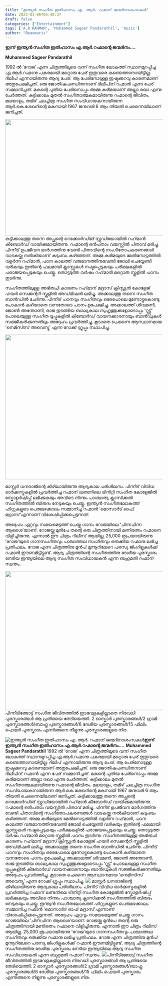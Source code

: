 ```yaml
---
title: "ഇന്ത്യൻ സംഗീത ഇതിഹാസം എ. ആർ. റഹ്മാന് ജന്മദിനാശംസകൾ"
date: 2023-01-06T05:48:37
draft: false
categories: ["Entertainment"]
tags: ['A.R RAHMAN', 'Muhammed Sageer Pandarathil', 'music']
author: "Beaumaris"
---
```


<strong>ഇന്ന് ഇന്ത്യൻ സംഗീത ഇതിഹാസം എ.ആർ.റഹ്മാന്റെ ജന്മദിനം....</strong>

<strong>Muhammed Sageer Pandarathil</strong>

1992 ൽ ‘റോജ’ എന്ന ചിത്രത്തിലൂടെ വന്ന് സംഗീത ലോകത്ത് സ്ഥാനമുറപ്പിച്ച എ.ആർ.റഹ്മാനു പകരമായി മറ്റൊരു പേര് ഇതുവരെ കണ്ടെത്താനായിട്ടില്ല. ദിലീപ് എന്നായിരുന്നു ആദ്യ പേര്. ‍ആ പേരിനോടുള്ള ഇഷ്ടക്കുറവു കാരണമാണ് അതുപേക്ഷിച്ചത്. ഒരു ജോതിഷപണ്ഡിതനാണ് ദിലീപിന് റഹ്മാൻ എന്ന പേര് സമ്മാനിച്ചത്. മകന്റെ പുതിയ പേരിനൊപ്പം അമ്മ കരീമയാണ് അല്ലാ രഖാ എന്നു ചേർത്തത്. കുട്ടിക്കാലം മുതൽ സംഗീതാത്മകമായിരുന്നു റഹ്മാന്റെ ജീവിതം‌. മലയാളം, തമിഴ് ചലച്ചിത്ര സംഗീത സംവിധായകനായിരുന്ന ആർ.കെ.ശേഖറിന്റെ മകനായി 1967 ജനുവരി 6 ആം തിയതി ചെന്നൈയിലാണ് ജനിച്ചത്.

<img class="size-large wp-image-377650 aligncenter" src="https://cdn.boolokam.com/articles/2023/01/CCWWWW-1024x478.jpg" alt="" width="800" height="373" />കുട്ടിക്കാലത്തു തന്നെ അച്ഛന്റെ റെക്കോർഡിങ് സ്റ്റുഡിയോയിൽ റഹ്‌മാൻ കീബോർഡ് വായിക്കുമായിരുന്നു. റഹ്മാന്റെ ഒൻപതാം വയസ്സിൽ പിതാവ് മരിച്ചു. പിന്നീട് ഉപജീവന മാർഗത്തിനു വേണ്ടി പിതാവിന്റെ സംഗീതോപകരണങ്ങൾ വാടകയ്ക്കു നൽകിയാണ്‌ കുടുംബം കഴിഞ്ഞത്. അമ്മ കരീമയുടെ മേൽനോട്ടത്തിൽ വളർന്ന റഹ്‌മാൻ, പഠന കാലത്ത് വരുമാനത്തിനുവേണ്ടി ജോലി ചെയ്യേണ്ടി വരികയും ഇതിന്റെ ഫലമായി ക്ലാസ്സുകൾ നഷ്ടപ്പെടുകയും പരീക്ഷകളിൽ പരാജയപ്പെടുകയും ചെയ്തു. തൊട്ടടുത്ത വർഷം റഹ്‌മാൻ മറ്റൊരു സ്കൂളിൽ പഠനം തുടർന്നു.

സംഗീതത്തിലുള്ള അഭിരുചി കാരണം റഹ്‌മാന് മദ്രാസ് ക്രിസ്റ്റ്യൻ കോളേജ് ഹയർ സെക്കന്ററി സ്കൂളിൽ അഡ്‌മിഷൻ ലഭിച്ചു. അക്കാലത്തു തന്നെ സംഗീത ബാൻഡിൽ ചേർന്നു. പിന്നീട് പഠനവും സംഗീതവും ഒരേപോലെ മുന്നോട്ടുകൊണ്ടു പോകാൻ കഴിയാതെ വന്നതോടെ പഠനം ഉപേക്ഷിച്ചു. അക്കാലത്ത് ശിവമണി, ജോൺ അന്തോണി, രാജ തുടങ്ങിയ ബാല്യകാല സുഹൃത്തുക്കളോടൊപ്പം ‘റൂട്ട്സ്’ പോലെയുള്ള സംഗീത ട്രൂപ്പുകളിൽ കീബോർഡ് വായനക്കാരനായും ബാൻഡുകൾ സജ്ജീകരിക്കുന്നതിലും അദ്ദേഹം പ്രവർത്തിച്ചു. കൂടാതെ ചെന്നൈ ആസ്ഥാനമായ ‘നെമിസിസ് അവെന്യു’ എന്ന റോക്ക് ഗ്രൂപ്പും സ്ഥാപിച്ചു.

<img class=" wp-image-377651 aligncenter" src="https://cdn.boolokam.com/articles/2023/01/DDQQ.webp" alt="" width="752" height="463" />

മാസ്റ്റർ ധനരാജിന്റെ കീഴിലായിരുന്നു ആദ്യകാല പരിശീലനം. പിന്നീട് വിവിധ ഓർക്കസ്ട്രകളിൽ പ്രവർത്തിച്ച റഹ്മാന് ലണ്ടനിലെ ട്രിനിറ്റി സംഗീത കോളേജിൽ സ്കോളർഷിപ്പ് ലഭിക്കുകയും അവിടെ നിന്നും പാശ്ചാത്യ ക്ലാസിക്കൽ സംഗീതത്തിൽ ബിരുദം നേടുകയും ചെയ്തു. ഇന്ത്യൻ സംഗീതലോകത്ത് ഹിറ്റുകളുടെ പെരുമഴക്കാലം സമ്മാനിച്ച റഹ്മാൻ ‘മൊസാർട് ഓഫ് മദ്രാസ്’എന്നാണ് വിശേഷിപ്പിക്കപ്പെടുന്നത്.

അദ്ദേഹം ഏറ്റവും സമയമെടുത്ത് ചെയ്ത ഗാനം റോജയിലെ ‘ചിന്നചിന്ന ആശൈ’യാണ്. റോജയ്ക്കു മുൻപേ തന്റെ ഒരു ചിത്രത്തിനായി മണിരത്നം റഹ്മാനെ വിളിച്ചിരുന്നു. എന്നാൽ ഈ ചിത്രം റിലീസ് ആയില്ല. 25,000 രൂപയായിരുന്നു ‘റോജ‘യുടെ ഗാനസംഗീതവും പശ്ചാത്തല സംഗീതവും ഒരുക്കിയ റഹ്മാനു ലഭിച്ച പ്രതിഫലം. റോജ എന്ന ചിത്രത്തിനു മുൻപ് മുന്നൂറിലേറെ പരസ്യ ജിംഗിളുകൾക്ക് റഹ്മാൻ ഈണമിട്ടിട്ടുണ്ട്. ആദ്യ ചിത്രത്തിന്റെ സംഗീതത്തിനു ദേശീയ പുരസ്കാരം നേടിയ ഇന്ത്യയിലെ ആദ്യ സംഗീത സംവിധായകൻ എന്ന ബഹുമതി റഹ്മാന് സ്വന്തം.

<img class=" wp-image-377653 aligncenter" src="https://cdn.boolokam.com/articles/2023/01/DQDQD-1.jpg" alt="" width="791" height="445" />പിന്നീടിങ്ങോട്ട് സംഗീത ജീവിതത്തിൽ ഇടവേളകളില്ലാതെ നിരവധി പുരസ്കാരങ്ങൾ ആ പ്രതിഭയെ തേടിയെത്തി. 2 ഓസ്കാർ പുരസ്കാരങ്ങൾ/2 ഗ്രാമി പുരസ്കാരങ്ങൾ/ബാഫ്ത പുരസ്കാരങ്ങൾ/6 ദേശീയ പുരസ്കാരങ്ങൾ/15 ഫിലിം ഫെയർ പുരസ്കാരം എന്നിങ്ങനെ നീളുന്നു പുരസ്കാരങ്ങളുടെ നിര.


![ഇന്ത്യൻ സംഗീത ഇതിഹാസം എ. ആർ. റഹ്മാന് ജന്മദിനാശംസകൾ](https://cdn.boolokam.com/articles/2023/01/CCWWWW-1024x478.jpg)**ഇന്ന് ഇന്ത്യൻ സംഗീത ഇതിഹാസം എ.ആർ.റഹ്മാന്റെ ജന്മദിനം....** **Muhammed Sageer Pandarathil** 1992 ൽ ‘റോജ’ എന്ന ചിത്രത്തിലൂടെ വന്ന് സംഗീത ലോകത്ത് സ്ഥാനമുറപ്പിച്ച എ.ആർ.റഹ്മാനു പകരമായി മറ്റൊരു പേര് ഇതുവരെ കണ്ടെത്താനായിട്ടില്ല. ദിലീപ് എന്നായിരുന്നു ആദ്യ പേര്. ‍ആ പേരിനോടുള്ള ഇഷ്ടക്കുറവു കാരണമാണ് അതുപേക്ഷിച്ചത്. ഒരു ജോതിഷപണ്ഡിതനാണ് ദിലീപിന് റഹ്മാൻ എന്ന പേര് സമ്മാനിച്ചത്. മകന്റെ പുതിയ പേരിനൊപ്പം അമ്മ കരീമയാണ് അല്ലാ രഖാ എന്നു ചേർത്തത്. കുട്ടിക്കാലം മുതൽ സംഗീതാത്മകമായിരുന്നു റഹ്മാന്റെ ജീവിതം‌. മലയാളം, തമിഴ് ചലച്ചിത്ര സംഗീത സംവിധായകനായിരുന്ന ആർ.കെ.ശേഖറിന്റെ മകനായി 1967 ജനുവരി 6 ആം തിയതി ചെന്നൈയിലാണ് ജനിച്ചത്. കുട്ടിക്കാലത്തു തന്നെ അച്ഛന്റെ റെക്കോർഡിങ് സ്റ്റുഡിയോയിൽ റഹ്‌മാൻ കീബോർഡ് വായിക്കുമായിരുന്നു. റഹ്മാന്റെ ഒൻപതാം വയസ്സിൽ പിതാവ് മരിച്ചു. പിന്നീട് ഉപജീവന മാർഗത്തിനു വേണ്ടി പിതാവിന്റെ സംഗീതോപകരണങ്ങൾ വാടകയ്ക്കു നൽകിയാണ്‌ കുടുംബം കഴിഞ്ഞത്. അമ്മ കരീമയുടെ മേൽനോട്ടത്തിൽ വളർന്ന റഹ്‌മാൻ, പഠന കാലത്ത് വരുമാനത്തിനുവേണ്ടി ജോലി ചെയ്യേണ്ടി വരികയും ഇതിന്റെ ഫലമായി ക്ലാസ്സുകൾ നഷ്ടപ്പെടുകയും പരീക്ഷകളിൽ പരാജയപ്പെടുകയും ചെയ്തു. തൊട്ടടുത്ത വർഷം റഹ്‌മാൻ മറ്റൊരു സ്കൂളിൽ പഠനം തുടർന്നു. സംഗീതത്തിലുള്ള അഭിരുചി കാരണം റഹ്‌മാന് മദ്രാസ് ക്രിസ്റ്റ്യൻ കോളേജ് ഹയർ സെക്കന്ററി സ്കൂളിൽ അഡ്‌മിഷൻ ലഭിച്ചു. അക്കാലത്തു തന്നെ സംഗീത ബാൻഡിൽ ചേർന്നു. പിന്നീട് പഠനവും സംഗീതവും ഒരേപോലെ മുന്നോട്ടുകൊണ്ടു പോകാൻ കഴിയാതെ വന്നതോടെ പഠനം ഉപേക്ഷിച്ചു. അക്കാലത്ത് ശിവമണി, ജോൺ അന്തോണി, രാജ തുടങ്ങിയ ബാല്യകാല സുഹൃത്തുക്കളോടൊപ്പം ‘റൂട്ട്സ്’ പോലെയുള്ള സംഗീത ട്രൂപ്പുകളിൽ കീബോർഡ് വായനക്കാരനായും ബാൻഡുകൾ സജ്ജീകരിക്കുന്നതിലും അദ്ദേഹം പ്രവർത്തിച്ചു. കൂടാതെ ചെന്നൈ ആസ്ഥാനമായ ‘നെമിസിസ് അവെന്യു’ എന്ന റോക്ക് ഗ്രൂപ്പും സ്ഥാപിച്ചു. ![](https://cdn.boolokam.com/articles/2023/01/DDQQ.webp) മാസ്റ്റർ ധനരാജിന്റെ കീഴിലായിരുന്നു ആദ്യകാല പരിശീലനം. പിന്നീട് വിവിധ ഓർക്കസ്ട്രകളിൽ പ്രവർത്തിച്ച റഹ്മാന് ലണ്ടനിലെ ട്രിനിറ്റി സംഗീത കോളേജിൽ സ്കോളർഷിപ്പ് ലഭിക്കുകയും അവിടെ നിന്നും പാശ്ചാത്യ ക്ലാസിക്കൽ സംഗീതത്തിൽ ബിരുദം നേടുകയും ചെയ്തു. ഇന്ത്യൻ സംഗീതലോകത്ത് ഹിറ്റുകളുടെ പെരുമഴക്കാലം സമ്മാനിച്ച റഹ്മാൻ ‘മൊസാർട് ഓഫ് മദ്രാസ്’എന്നാണ് വിശേഷിപ്പിക്കപ്പെടുന്നത്. അദ്ദേഹം ഏറ്റവും സമയമെടുത്ത് ചെയ്ത ഗാനം റോജയിലെ ‘ചിന്നചിന്ന ആശൈ’യാണ്. റോജയ്ക്കു മുൻപേ തന്റെ ഒരു ചിത്രത്തിനായി മണിരത്നം റഹ്മാനെ വിളിച്ചിരുന്നു. എന്നാൽ ഈ ചിത്രം റിലീസ് ആയില്ല. 25,000 രൂപയായിരുന്നു ‘റോജ‘യുടെ ഗാനസംഗീതവും പശ്ചാത്തല സംഗീതവും ഒരുക്കിയ റഹ്മാനു ലഭിച്ച പ്രതിഫലം. റോജ എന്ന ചിത്രത്തിനു മുൻപ് മുന്നൂറിലേറെ പരസ്യ ജിംഗിളുകൾക്ക് റഹ്മാൻ ഈണമിട്ടിട്ടുണ്ട്. ആദ്യ ചിത്രത്തിന്റെ സംഗീതത്തിനു ദേശീയ പുരസ്കാരം നേടിയ ഇന്ത്യയിലെ ആദ്യ സംഗീത സംവിധായകൻ എന്ന ബഹുമതി റഹ്മാന് സ്വന്തം. ![](https://cdn.boolokam.com/articles/2023/01/DQDQD-1.jpg)പിന്നീടിങ്ങോട്ട് സംഗീത ജീവിതത്തിൽ ഇടവേളകളില്ലാതെ നിരവധി പുരസ്കാരങ്ങൾ ആ പ്രതിഭയെ തേടിയെത്തി. 2 ഓസ്കാർ പുരസ്കാരങ്ങൾ/2 ഗ്രാമി പുരസ്കാരങ്ങൾ/ബാഫ്ത പുരസ്കാരങ്ങൾ/6 ദേശീയ പുരസ്കാരങ്ങൾ/15 ഫിലിം ഫെയർ പുരസ്കാരം എന്നിങ്ങനെ നീളുന്നു പുരസ്കാരങ്ങളുടെ നിര.
